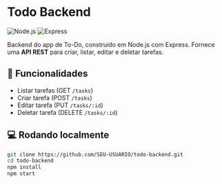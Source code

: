 # Todo Backend

![Node.js](https://img.shields.io/badge/Node.js-339933?style=for-the-badge&logo=node.js)
![Express](https://img.shields.io/badge/Express-000000?style=for-the-badge&logo=express)

Backend do app de To-Do, construído em Node.js com Express. Fornece uma **API REST** para criar, listar, editar e deletar tarefas.

## 🚀 Funcionalidades

- Listar tarefas (GET `/tasks`)
- Criar tarefa (POST `/tasks`)
- Editar tarefa (PUT `/tasks/:id`)
- Deletar tarefa (DELETE `/tasks/:id`)

## 💻 Rodando localmente

```bash
git clone https://github.com/SEU-USUARIO/todo-backend.git
cd todo-backend
npm install
npm start

